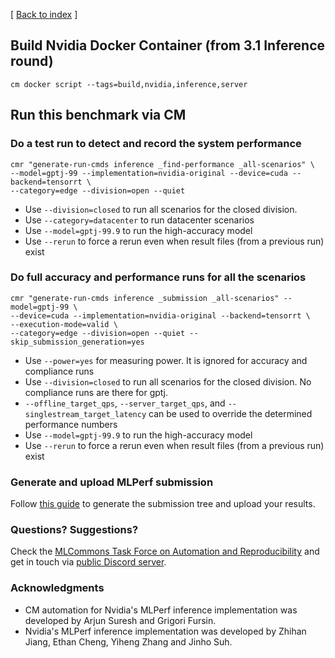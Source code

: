 [ [Back to index](README.md) ]

## Build Nvidia Docker Container (from 3.1 Inference round)

```
cm docker script --tags=build,nvidia,inference,server
```
## Run this benchmark via CM


### Do a test run to detect and record the system performance

```
cmr "generate-run-cmds inference _find-performance _all-scenarios" \
--model=gptj-99 --implementation=nvidia-original --device=cuda --backend=tensorrt \
--category=edge --division=open --quiet
```
* Use `--division=closed` to run all scenarios for the closed division.
* Use `--category=datacenter` to run datacenter scenarios
* Use `--model=gptj-99.9` to run the high-accuracy model
* Use `--rerun` to force a rerun even when result files (from a previous run) exist

### Do full accuracy and performance runs for all the scenarios

```
cmr "generate-run-cmds inference _submission _all-scenarios" --model=gptj-99 \
--device=cuda --implementation=nvidia-original --backend=tensorrt \
--execution-mode=valid \
--category=edge --division=open --quiet --skip_submission_generation=yes
```

* Use `--power=yes` for measuring power. It is ignored for accuracy and compliance runs
* Use `--division=closed` to run all scenarios for the closed division. No compliance runs are there for gptj. 
* `--offline_target_qps`, `--server_target_qps`, and `--singlestream_target_latency` can be used to override the determined performance numbers
* Use `--model=gptj-99.9` to run the high-accuracy model
* Use `--rerun` to force a rerun even when result files (from a previous run) exist


### Generate and upload MLPerf submission

Follow [this guide](../Submission.md) to generate the submission tree and upload your results.

### Questions? Suggestions?

Check the [MLCommons Task Force on Automation and Reproducibility](../../../taskforce.md) 
and get in touch via [public Discord server](https://discord.gg/JjWNWXKxwT).

### Acknowledgments

* CM automation for Nvidia's MLPerf inference implementation was developed by Arjun Suresh and Grigori Fursin.
* Nvidia's MLPerf inference implementation was developed by Zhihan Jiang, Ethan Cheng, Yiheng Zhang and Jinho Suh.
